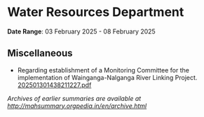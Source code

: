 # Water Resources Department

**Date Range**: 03 February 2025 - 08 February 2025


## Miscellaneous
- Regarding establishment of a Monitoring Committee for the implementation of Wainganga-Nalganga River Linking Project.\
  [202501301438211227.pdf](https://gr.maharashtra.gov.in/Site/Upload/Government%20Resolutions/English/202501301438211227.pdf)


*Archives of earlier summaries are available at http://mahsummary.orgpedia.in/en/archive.html*